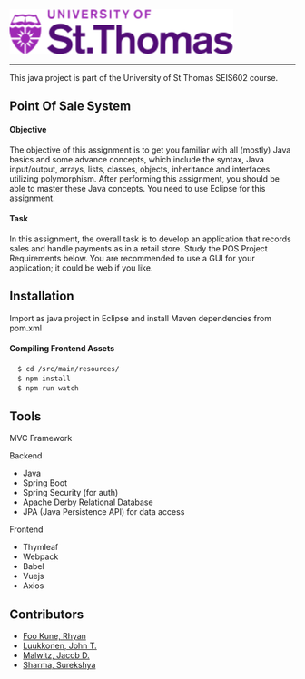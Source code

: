 <img src="./src/main/resources/static/images/stthomas-logo.svg" height="80">

---

This java project is part of the University of St Thomas SEIS602 course.

## Point Of Sale System

#### Objective 
The objective of this assignment is to get you familiar with all (mostly) Java basics and some advance concepts, which include the syntax, Java input/output, arrays, lists, classes, objects, inheritance and interfaces utilizing polymorphism. After performing this assignment, you should be able to master these Java concepts. You need to use Eclipse for this assignment. 

#### Task 
In this assignment, the overall task is to develop an application that records sales and handle payments as in a retail store.  Study the POS Project Requirements below. You are recommended to use a GUI for your application; it could be web if you like. 

## Installation
Import as java project in Eclipse and install Maven dependencies from pom.xml

#### Compiling Frontend Assets
```sh
  $ cd /src/main/resources/
  $ npm install
  $ npm run watch
```

## Tools

MVC Framework

Backend
- Java
- Spring Boot
- Spring Security (for auth)
- Apache Derby Relational Database
- JPA (Java Persistence API) for data access

Frontend
- Thymleaf
- Webpack
- Babel
- Vuejs
- Axios


## Contributors

- [Foo Kune, Rhyan](https://github.com/rfookune)
- [Luukkonen, John T.](https://github.com/UkkosTrombone)
- [Malwitz, Jacob D.](https://github.com/jakeMalwitz)
- [Sharma, Surekshya](https://github.com/SurekshyaSharma)
